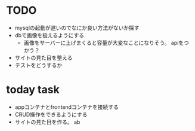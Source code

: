# TODO
- mysqlの起動が遅いのでなにか良い方法がないか探す
- dbで画像を扱えるようにする
  - 画像をサーバーに上げまくると容量が大変なことになりそう。
    apiをつかう？
- サイトの見た目を整える
- テストをどうするか


# today task
- appコンテナとfrontendコンテナを接続する
- CRUD操作をできるようにする
- サイトの見た目を作る。
ab
